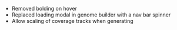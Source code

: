 * Removed bolding on hover
* Replaced loading modal in genome builder with a nav bar spinner
* Allow scaling of coverage tracks when generating